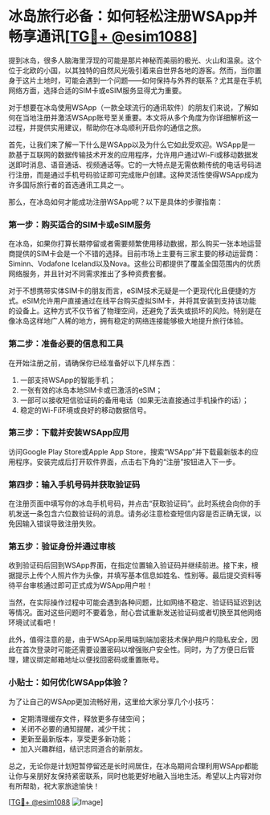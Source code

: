 # 冰岛旅行必备：如何轻松注册WSApp并畅享通讯[[TG💪+ @esim1088](https://t.me/s/esim1088)]

提到冰岛，很多人脑海里浮现的可能是那片神秘而美丽的极光、火山和温泉。这个位于北欧的小国，以其独特的自然风光吸引着来自世界各地的游客。然而，当你置身于这片土地时，可能会遇到一个问题——如何保持与外界的联系？尤其是在手机网络方面，选择合适的SIM卡或eSIM服务显得尤为重要。

对于想要在冰岛使用WSApp（一款全球流行的通讯软件）的朋友们来说，了解如何在当地注册并激活WSApp账号至关重要。本文将从多个角度为你详细解析这一过程，并提供实用建议，帮助你在冰岛顺利开启你的通信之旅。

首先，让我们来了解一下什么是WSApp以及为什么它如此受欢迎。WSApp是一款基于互联网的数据传输技术开发的应用程序，允许用户通过Wi-Fi或移动数据发送即时消息、语音通话、视频通话等。它的一大特点是无需依赖传统的电话号码进行注册，而是通过手机号码验证即可完成账户创建。这种灵活性使得WSApp成为许多国际旅行者的首选通讯工具之一。

那么，在冰岛如何才能成功注册WSApp呢？以下是具体的步骤指南：

### 第一步：购买适合的SIM卡或eSIM服务

在冰岛，如果你打算长期停留或者需要频繁使用移动数据，那么购买一张本地运营商提供的SIM卡会是一个不错的选择。目前市场上主要有三家主要的移动运营商：Siminn、Vodafone Iceland以及Nova。这些公司都提供了覆盖全国范围内的优质网络服务，并且针对不同需求推出了多种资费套餐。

对于不想携带实体SIM卡的朋友而言，eSIM技术无疑是一个更现代化且便捷的方式。eSIM允许用户直接通过在线平台购买虚拟SIM卡，并将其安装到支持该功能的设备上。这种方式不仅节省了物理空间，还避免了丢失或损坏的风险。特别是在像冰岛这样地广人稀的地方，拥有稳定的网络连接能够极大地提升旅行体验。

### 第二步：准备必要的信息和工具

在开始注册之前，请确保你已经准备好以下几样东西：
1. 一部支持WSApp的智能手机；
2. 一张有效的冰岛本地SIM卡或已激活的eSIM；
3. 一部可以接收短信验证码的备用电话（如果无法直接通过手机操作的话）；
4. 稳定的Wi-Fi环境或良好的移动数据信号。

### 第三步：下载并安装WSApp应用

访问Google Play Store或Apple App Store，搜索“WSApp”并下载最新版本的应用程序。安装完成后打开软件界面，点击右下角的“注册”按钮进入下一步。

### 第四步：输入手机号码并获取验证码

在注册页面中填写你的冰岛手机号码，并点击“获取验证码”。此时系统会向你的手机发送一条包含六位数验证码的消息。请务必注意检查短信内容是否正确无误，以免因输入错误导致注册失败。

### 第五步：验证身份并通过审核

收到验证码后回到WSApp界面，在指定位置输入验证码并继续前进。接下来，根据提示上传个人照片作为头像，并填写基本信息如姓名、性别等。最后提交资料等待平台审核通过即可正式成为WSApp用户啦！

当然，在实际操作过程中可能会遇到各种问题，比如网络不稳定、验证码延迟到达等情况。面对这些问题时不要着急，耐心尝试重新发送验证码或者切换至其他网络环境试试看吧！

此外，值得注意的是，由于WSApp采用端到端加密技术保护用户的隐私安全，因此在首次登录时可能还需要设置密码以增强账户安全性。同时，为了方便日后管理，建议绑定邮箱地址以便找回密码或重置账号。

### 小贴士：如何优化WSApp体验？

为了让自己的WSApp更加流畅好用，这里给大家分享几个小技巧：
- 定期清理缓存文件，释放更多存储空间；
- 关闭不必要的通知提醒，减少干扰；
- 更新至最新版本，享受更多新功能；
- 加入兴趣群组，结识志同道合的新朋友。

总之，无论你是计划短暂停留还是长时间居住，在冰岛期间合理利用WSApp都能让你与亲朋好友保持紧密联系，同时也能更好地融入当地生活。希望以上内容对你有所帮助，祝大家旅途愉快！

[[TG💪+ @esim1088](https://t.me/s/esim1088) ![Image](https://i.postimg.cc/4NQfJmqS/Snipaste-2025-05-13-00-14-12.png)]